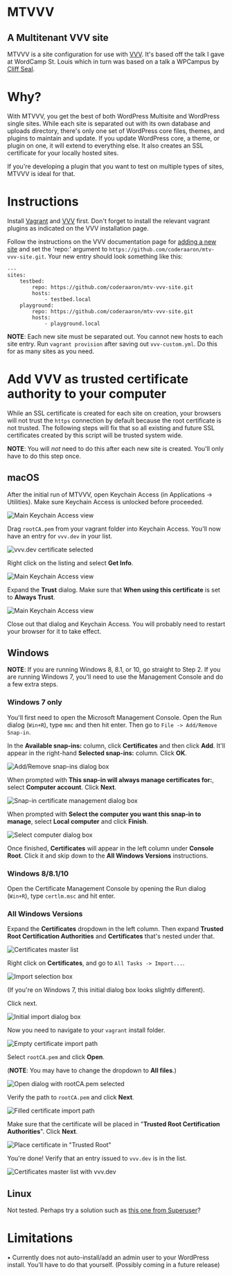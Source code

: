 # MTVVV
## A Multitenant VVV site
MTVVV is a site configuration for use with [VVV](https://varyingvagrantvagrants.org/).  It's based off the talk I gave at WordCamp St. Louis which in turn was based on a talk a WPCampus by [Cliff Seal](https://www.youtube.com/watch?v=88cMYrr4-5o).

# Why?
With MTVVV, you get the best of both WordPress Multisite and WordPress single sites. While each site is separated out with its own database and uploads directory, there's only one set of WordPress core files, themes, and plugins to maintain and update. If you update WordPress core, a theme, or plugin on one, it will extend to everything else. It also creates an SSL certificate for your locally hosted sites.

If you're developing a plugin that you want to test on multiple types of sites, MTVVV is ideal for that.

# Instructions
Install [Vagrant](https://www.vagrantup.com/downloads.html) and [VVV](https://varyingvagrantvagrants.org/docs/en-US/installation/) first. Don't forget to install the relevant vagrant plugins as indicated on the VVV installation page.

Follow the instructions on the VVV documentation page for [adding a new site](https://varyingvagrantvagrants.org/docs/en-US/adding-a-new-site/) and set the 'repo:' argument to `https://github.com/coderaaron/mtv-vvv-site.git`. Your new entry should look something like this:

```
---
sites:
    testbed:
        repo: https://github.com/coderaaron/mtv-vvv-site.git
        hosts:
            - testbed.local
    playground:
        repo: https://github.com/coderaaron/mtv-vvv-site.git
        hosts:
            - playground.local
```

**NOTE**: Each new site must be separated out. You cannot new hosts to each site entry.
Run `vagrant provision` after saving out `vvv-custom.yml`. Do this for as many sites as you need.

# Add VVV as trusted certificate authority to your computer
While an SSL certificate is created for each site on creation, your browsers will not trust the `https` connection by default because the root certificate is not trusted. The following steps will fix that so all existing and future SSL certificates created by this script will be trusted system wide.

**NOTE**: You will *not* need to do this after each new site is created. You'll only have to do this step once.

## macOS
After the initial run of MTVVV, open Keychain Access (in Applications -> Utilities). Make sure Keychain Access is unlocked before proceeded.

![Main Keychain Access view](images/mac/ssl1.jpg)

Drag `rootCA.pem` from your vagrant folder into Keychain Access. You'll now have an entry for `vvv.dev` in your list.

![vvv.dev certificate selected](images/mac/ssl2.jpg)

Right click on the listing and select **Get Info**.

![Main Keychain Access view](images/mac/ssl3.jpg)

Expand the **Trust** dialog. Make sure that **When using this certificate** is set to **Always Trust**.

![Main Keychain Access view](images/mac/ssl4.jpg)

Close out that dialog and Keychain Access. You will probably need to restart your browser for it to take effect.

## Windows
**NOTE**: If you are running Windows 8, 8.1, or 10, go straight to Step 2. If you are running Windows 7, you'll need to use the Management Console and do a few extra steps.

### **Windows 7 only**
You'll first need to open the Microsoft Management Console. Open the Run dialog (`Win+R`), type `mmc` and then hit enter. Then go to `File -> Add/Remove Snap-in`.

In the **Available snap-ins:** column, click **Certificates** and then click **Add**. It'll appear in the right-hand **Selected snap-ins:** column. Click **OK**.

![Add/Remove snap-ins dialog box](images/win7/mmc1.jpg)

When prompted with **This snap-in will always manage certificates for:**, select **Computer account**. Click **Next**.

![Snap-in certificate management dialog box](images/win7/mmc2.jpg)

When prompted with **Select the computer you want this snap-in to manage**, select **Local computer** and click **Finish**.

![Select computer dialog box](images/win7/mmc3.jpg)

Once finished, **Certificates** will appear in the left column under **Console Root**. Click it and skip down to the **All Windows Versions** instructions.

### **Windows 8/8.1/10**
Open the Certificate Management Console by opening the Run dialog (`Win+R`), type `certlm.msc` and hit enter.

### **All Windows Versions**
Expand the **Certificates** dropdown in the left column. Then expand **Trusted Root Certification Authorities** and **Certificates** that's nested under that.

![Certificates master list](images/win/ssl1.jpg)

Right click on **Certificates**, and go to `All Tasks -> Import...`.

![Import selection box](images/win/ssl2.jpg)

(If you're on Windows 7, this initial dialog box looks slightly different).

Click next.

![Initial import dialog box](images/win/ssl3.jpg)

Now you need to navigate to your `vagrant` install folder.

![Empty certificate import path](images/win/ssl4.jpg)

Select `rootCA.pem` and click **Open**. 

(**NOTE**: You may have to change the dropdown to **All files**.)

![Open dialog with rootCA.pem selected](images/win/ssl5.jpg)

Verify the path to `rootCA.pem` and click **Next**.

![Filled certificate import path](images/win/ssl6.jpg)

Make sure that the certificate will be placed in "**Trusted Root Certification Authorities**". Click **Next**.

![Place certificate in "Trusted Root"](images/win/ssl7.jpg)

You're done! Verify that an entry issued to `vvv.dev` is in the list.

![Certificates master list with vvv.dev](images/win/ssl8.jpg)

## Linux
Not tested. Perhaps try a solution such as [this one from Superuser](https://superuser.com/posts/719047/revisions)?

# Limitations
• Currently does not auto-install/add an admin user to your WordPress install. You'll have to do that yourself. (Possibly coming in a future release)